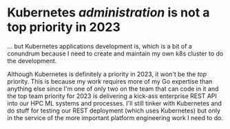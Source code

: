 # Kubernetes *administration* is not a top priority in 2023

... but Kubernetes applications development is, which is a bit of a conundrum because I need to create and maintain my own k8s cluster to do the development.

Although Kubernetes is definitely a priority in 2023, it won't be the *top* priority. This is because my work requires more of my Go expertise than anything else since I'm one of only two on the team that can code in it and the top team priority for 2023 is delivering a kick-ass enterprise REST API into our HPC ML systems and processes. I'll still tinker with Kubernetes and do stuff for testing our REST deployment (which uses Kubernetes) but only in the service of the more important platform engineering work I need to do.
